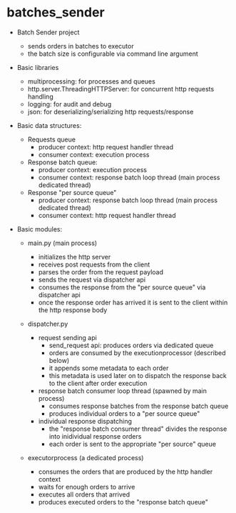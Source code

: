 # batches_sender
- Batch Sender project
  - sends orders in batches to executor
  - the batch size is configurable via command line argument
  
- Basic libraries
  - multiprocessing: for processes and queues
  - http.server.ThreadingHTTPServer: for concurrent http requests handling
  - logging: for audit and debug
  - json: for deserializing/serializing http requests/response

- Basic data structures:
  - Requests queue
    - producer context: http request handler thread
    - consumer context: execution process
  - Response batch queue:
    - producer context: execution process
    - consumer context: response batch loop thread (main process dedicated thread)  
  - Response "per source queue" 
    - producer context: response batch loop thread (main process dedicated thread)
    - consumer context: http request handler thread 
 
- Basic modules:
  - main.py (main process)
    - initializes the http server
    - receives post requests from the client 
    - parses the order from the request payload
    - sends the request via dispatcher api 
    - consumes the response from the "per source queue" via dispatcher api 
    - once the response order has arrived it is sent to the client within the http response body
    
  - dispatcher.py 
    - request sending api
      - send_request api: produces orders via dedicated queue 
      - orders are consumed by the executionprocessor (described below)
      - it appends some metadata to each order
      - this metadata is used later on to dispatch the response back to the client after order execution
    - response batch consumer loop thread (spawned by main process)
      - consumes response batches from the response batch queue
      - produces individual orders to a "per source queue"
    - individual response dispatching
      - the "response batch consumer thread" divides the response into inidividual response orders
      - each order is sent to the appropriate "per source" queue
    
  - executorprocess (a dedicated process)
    - consumes the orders that are produced by the http handler context
    - waits for enough orders to arrive
    - executes all orders that arrived
    - produces executed orders to the "response batch queue"
    
    
    
    
    
    
    
    

